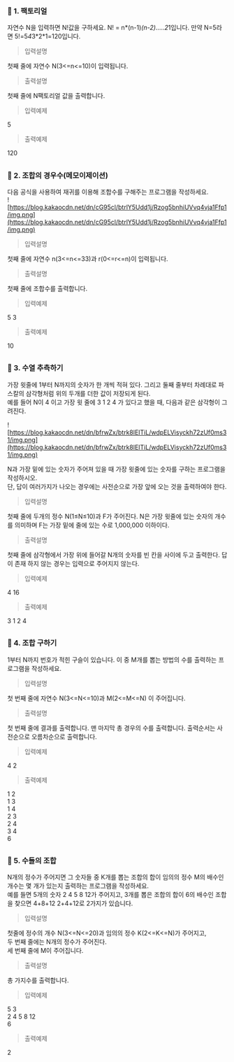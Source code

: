 ### 🐯 1. 팩토리얼

자연수 N을 입력하면 N!값을 구하세요. N! = n*(n-1)*(n-2)*.....*2*1입니다. 만약 N=5라면 5!=5*4*3*2\*1=120입니다.

> 입력설명

첫째 줄에 자연수 N(3<=n<=10)이 입력됩니다.

> 출력설명

첫째 줄에 N팩토리얼 값을 출력합니다.

> 입력예제

5

> 출력예제

120

##

### 🐯 2. 조합의 경우수(메모이제이션)

다음 공식을 사용하여 재귀를 이용해 조합수를 구해주는 프로그램을 작성하세요.  
![https://blog.kakaocdn.net/dn/cG95cl/btrlY5Udd1j/Rzog5bnhiUVvq4vja1Ffp1/img.png](https://blog.kakaocdn.net/dn/cG95cl/btrlY5Udd1j/Rzog5bnhiUVvq4vja1Ffp1/img.png)

> 입력설명

첫째 줄에 자연수 n(3<=n<=33)과 r(0<=r<=n)이 입력됩니다.

> 출력설명

첫째 줄에 조합수를 출력합니다.

> 입력예제

5 3

> 출력예제

10

##

### 🐯 3. 수열 추측하기

가장 윗줄에 1부터 N까지의 숫자가 한 개씩 적혀 있다. 그리고 둘째 줄부터 차례대로 파스칼의 삼각형처럼 위의 두개를 더한 값이 저장되게 된다.  
예를 들어 N이 4 이고 가장 윗 줄에 3 1 2 4 가 있다고 했을 때, 다음과 같은 삼각형이 그려진다.

![https://blog.kakaocdn.net/dn/bfrwZx/btrk8lEITiL/wdpELVisyckh72zUf0ms31/img.png](https://blog.kakaocdn.net/dn/bfrwZx/btrk8lEITiL/wdpELVisyckh72zUf0ms31/img.png)

N과 가장 밑에 있는 숫자가 주어져 있을 때 가장 윗줄에 있는 숫자를 구하는 프로그램을 작성하시오.  
단, 답이 여러가지가 나오는 경우에는 사전순으로 가장 앞에 오는 것을 출력하여야 한다.

> 입력설명

첫째 줄에 두개의 정수 N(1≤N≤10)과 F가 주어진다. N은 가장 윗줄에 있는 숫자의 개수를 의미하며 F는 가장 밑에 줄에 있는 수로 1,000,000 이하이다.

> 출력설명

첫째 줄에 삼각형에서 가장 위에 들어갈 N개의 숫자를 빈 칸을 사이에 두고 출력한다. 답이 존재 하지 않는 경우는 입력으로 주어지지 않는다.

> 입력예제

4 16

> 출력예제

3 1 2 4

##

### 🐯 4. 조합 구하기

1부터 N까지 번호가 적힌 구슬이 있습니다.
이 중 M개를 뽑는 방법의 수를 출력하는 프로그램을 작성하세요.

> 입력설명

첫 번째 줄에 자연수 N(3<=N<=10)과 M(2<=M<=N) 이 주어집니다.

> 출력설명

첫 번째 줄에 결과를 출력합니다. 맨 마지막 총 경우의 수를 출력합니다. 출력순서는 사전순으로 오름차순으로 출력합니다.

> 입력예제

4 2

> 출력예제

1 2  
1 3  
1 4  
2 3  
2 4  
3 4  
6

##

### 🐯 5. 수들의 조합

N개의 정수가 주어지면 그 숫자들 중 K개를 뽑는 조합의 합이 임의의 정수 M의 배수인 개수는 몇 개가 있는지 출력하는 프로그램을 작성하세요.  
예를 들면 5개의 숫자 2 4 5 8 12가 주어지고, 3개를 뽑은 조합의 합이 6의 배수인 조합을 찾으면 4+8+12 2+4+12로 2가지가 있습니다.

> 입력설명

첫줄에 정수의 개수 N(3<=N<=20)과 임의의 정수 K(2<=K<=N)가 주어지고,  
두 번째 줄에는 N개의 정수가 주어진다.  
세 번째 줄에 M이 주어집니다.

> 출력설명

총 가지수를 출력합니다.

> 입력예제

5 3  
2 4 5 8 12  
6

> 출력예제

2

##
